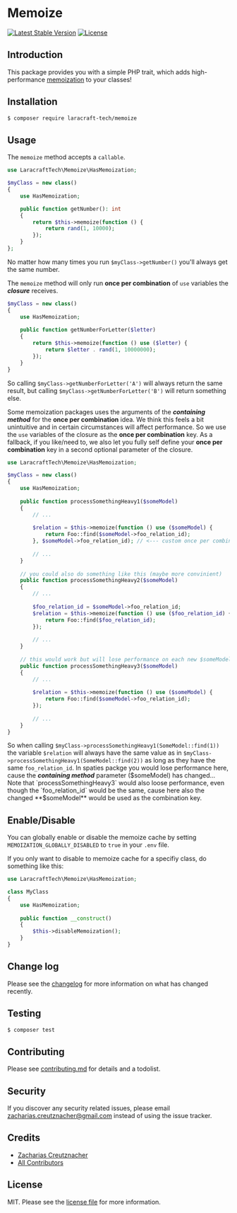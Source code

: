 # Memoize

<p align="left">
<!--<a href="https://packagist.org/packages/laracraft-tech/memoize"><img src="https://img.shields.io/packagist/dt/laracraft-tech/memoize" alt="Total Downloads"></a>-->
<a href="https://packagist.org/packages/laracraft-tech/memoize"><img src="https://img.shields.io/packagist/v/laracraft-tech/memoize" alt="Latest Stable Version"></a>
<a href="https://packagist.org/packages/laracraft-tech/memoize"><img src="https://img.shields.io/packagist/l/laracraft-tech/memoize" alt="License"></a>
</p>

## Introduction

This package provides you with a simple PHP trait, which adds high-performance [memoization](https://en.wikipedia.org/wiki/Memoization) to your classes!

## Installation

``` bash
$ composer require laracraft-tech/memoize
```


## Usage

The `memoize` method accepts a `callable`.

```php
use LaracraftTech\Memoize\HasMemoization;

$myClass = new class()
{    
    use HasMemoization;

    public function getNumber(): int
    {
        return $this->memoize(function () {
            return rand(1, 10000);
        });
    }
};
```

No matter how many times you run `$myClass->getNumber()` you'll always get the same number.

The `memoize` method will only run **once per combination** of `use` variables the ***closure*** receives.

```php
$myClass = new class()
{
    use HasMemoization;
    
    public function getNumberForLetter($letter)
    {
        return $this->memoize(function () use ($letter) {
            return $letter . rand(1, 10000000);
        });
    }
}
```

So calling `$myClass->getNumberForLetter('A')` will always return the same result, but calling `$myClass->getNumberForLetter('B')` will return something else.

Some memoization packages uses the arguments of the ***containing method*** for the **once per combination** idea.
We think this feels a bit unintuitive and in certain circumstances will affect performance. So we use the `use` variables of the closure as the **once per combination** key. As a fallback, if you like/need to, we also let you fully self define your **once per combination** key in a second optional parameter of the closure.

```php
use LaracraftTech\Memoize\HasMemoization;

$myClass = new class()
{
    use HasMemoization;
    
    public function processSomethingHeavy1($someModel)
    {
        // ...
        
        $relation = $this->memoize(function () use ($someModel) {
            return Foo::find($someModel->foo_relation_id);
        }, $someModel->foo_relation_id); // <--- custom once per combination key
        
        // ...
    }
    
    // you could also do something like this (maybe more convinient)
    public function processSomethingHeavy2($someModel)
    {
        // ...
        
        $foo_relation_id = $someModel->foo_relation_id;
        $relation = $this->memoize(function () use ($foo_relation_id) {
            return Foo::find($foo_relation_id);
        });
        
        // ...
    }
    
    // this would work but will lose performance on each new $someModel even foo_relation_id would be the same
    public function processSomethingHeavy3($someModel)
    {
        // ...
        
        $relation = $this->memoize(function () use ($someModel) {
            return Foo::find($someModel->foo_relation_id);
        });
        
        // ...
    }
}
```

So when calling `$myClass->processSomethingHeavy1(SomeModel::find(1))` the variable `$relation` will always have the same value as in `$myClass->processSomethingHeavy1(SomeModel::find(2))` as long as they have the same `foo_relation_id`. In spaties packge you would lose performance here, cause the ***containing method*** parameter ($someModel) has changed... Note that `processSomethingHeavy3` would also loose performance, even though the `foo_relation_id` would be the same, cause here also the changed **$someModel** would be used as the combination key.

## Enable/Disable

You can globally enable or disable the memoize cache by setting `MEMOIZATION_GLOBALLY_DISABLED` to `true` in your `.env` file.

If you only want to disable to memoize cache for a specifiy class, do something like this:

```php
use LaracraftTech\Memoize\HasMemoization;

class MyClass
{
    use HasMemoization;
    
    public function __construct()
    {
        $this->disableMemoization();
    }
}
```

## Change log

Please see the [changelog](changelog.md) for more information on what has changed recently.

## Testing

``` bash
$ composer test
```

## Contributing

Please see [contributing.md](contributing.md) for details and a todolist.

## Security

If you discover any security related issues, please email zacharias.creutznacher@gmail.com instead of using the issue tracker.

## Credits

- [Zacharias Creutznacher][link-author]
- [All Contributors][link-contributors]

## License

MIT. Please see the [license file](license.md) for more information.

[ico-version]: https://img.shields.io/packagist/v/laracraft-tech/laravel-dynamic-model.svg?style=flat-square
[ico-downloads]: https://img.shields.io/packagist/dt/laracraft-tech/laravel-dynamic-model.svg?style=flat-square
[ico-travis]: https://img.shields.io/travis/laracraft-tech/laravel-dynamic-model/master.svg?style=flat-square
[ico-styleci]: https://styleci.io/repos/12345678/shield

[link-packagist]: https://packagist.org/packages/laracraft-tech/laravel-dynamic-model
[link-downloads]: https://packagist.org/packages/laracraft-tech/laravel-dynamic-model
[link-travis]: https://travis-ci.org/laracraft-tech/laravel-dynamic-model
[link-styleci]: https://styleci.io/repos/12345678
[link-author]: https://github.com/laracraft-tech
[link-contributors]: ../../contributors
